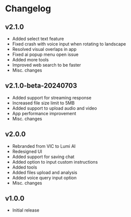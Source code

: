 # Changelog

## v2.1.0
- Added select text feature
- Fixed crash with voice input when rotating to landscape
- Resolved visual overlaps in app
- Fixed ai popup menu open issue
- Added more tools
- Improved web search to be faster
- Misc. changes

## v2.1.0-beta-20240703
- Added support for streaming response
- Increased file size limit to 5MB
- Added support to upload audio and video
- App performance improvement
- Misc. changes

## v2.0.0
- Rebranded from VIC to Lumi AI
- Redesigned UI
- Added support for saving chat
- Added option to input custom instructions
- Added tools
- Added files upload and analysis
- Added voice query input option
- Misc. changes

## v1.0.0
- Initial release